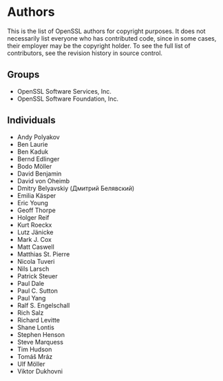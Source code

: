 Authors
=======

This is the list of OpenSSL authors for copyright purposes.
It does not necessarily list everyone who has contributed code,
since in some cases, their employer may be the copyright holder.
To see the full list of contributors, see the revision history in
source control.

Groups
------

 * OpenSSL Software Services, Inc.
 * OpenSSL Software Foundation, Inc.

Individuals
-----------

 * Andy Polyakov
 * Ben Laurie
 * Ben Kaduk
 * Bernd Edlinger
 * Bodo Möller
 * David Benjamin
 * David von Oheimb
 * Dmitry Belyavskiy (Дмитрий Белявский)
 * Emilia Käsper
 * Eric Young
 * Geoff Thorpe
 * Holger Reif
 * Kurt Roeckx
 * Lutz Jänicke
 * Mark J. Cox
 * Matt Caswell
 * Matthias St. Pierre
 * Nicola Tuveri
 * Nils Larsch
 * Patrick Steuer
 * Paul Dale
 * Paul C. Sutton
 * Paul Yang
 * Ralf S. Engelschall
 * Rich Salz
 * Richard Levitte
 * Shane Lontis
 * Stephen Henson
 * Steve Marquess
 * Tim Hudson
 * Tomáš Mráz
 * Ulf Möller
 * Viktor Dukhovni
